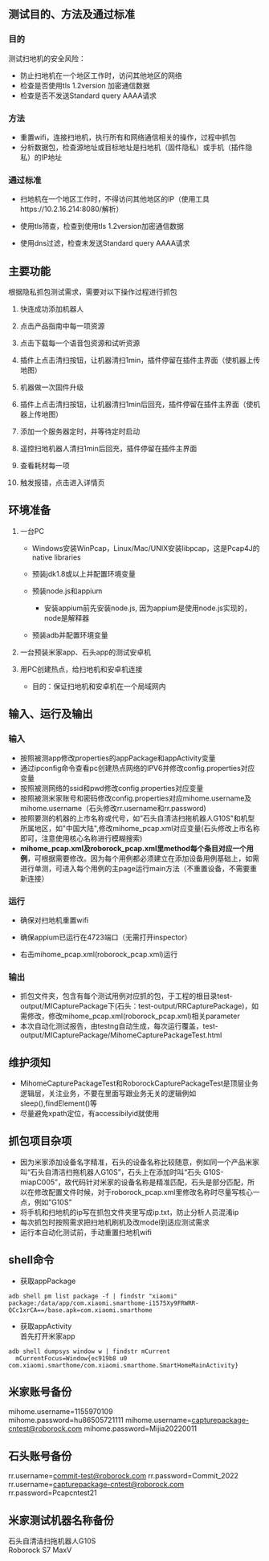 ## 测试目的、方法及通过标准

### 目的

测试扫地机的安全风险：

* 防止扫地机在一个地区工作时，访问其他地区的网络
* 检查是否使用tls 1.2version 加密通信数据
* 检查是否不发送Standard query AAAA请求

### 方法

* 重置wifi，连接扫地机，执行所有和网络通信相关的操作，过程中抓包
* 分析数据包，检查源地址或目标地址是扫地机（固件隐私）或手机（插件隐私）的IP地址
### 通过标准

* 扫地机在一个地区工作时，不得访问其他地区的IP（使用工具https://10.2.16.214:8080/解析）

* 使用tls筛查，检查到使用tls 1.2version加密通信数据
* 使用dns过滤，检查未发送Standard query AAAA请求



## 主要功能

根据隐私抓包测试需求，需要对以下操作过程进行抓包

1. 快连成功添加机器人

2. 点击产品指南中每一项资源

3. 点击下载每一个语音包资源和试听资源

4. 插件上点击清扫按钮，让机器清扫1min，插件停留在插件主界面（使机器上传地图）

5. 机器做一次固件升级

6. 插件上点击清扫按钮，让机器清扫1min后回充，插件停留在插件主界面（使机器上传地图）

7. 添加一个服务器定时，并等待定时启动

8. 遥控扫地机器人清扫1min后回充，插件停留在插件主界面

9. 查看耗材每一项

10. 触发报错，点击进入详情页



## 环境准备

1. 一台PC

    * Windows安装WinPcap，Linux/Mac/UNIX安装libpcap，这是Pcap4J的native libraries

    * 预装jdk1.8或以上并配置环境变量

    * 预装node.js和appium

        * 安装appium前先安装node.js, 因为appium是使用node.js实现的，node是解释器

    * 预装adb并配置环境变量
2. 一台预装米家app、石头app的测试安卓机
3. 用PC创建热点，给扫地机和安卓机连接
    * 目的：保证扫地机和安卓机在一个局域网内



## 输入、运行及输出

### 输入
* 按照被测app修改properties的appPackage和appActivity变量
* 通过ipconfig命令查看pc创建热点网络的IPV6并修改config.properties对应变量
* 按照被测网络的ssid和pwd修改config.properties对应变量
* 按照被测米家账号和密码修改config.properties对应mihome.username及mihome.username（石头修改rr.username和rr.password)
* 按照要测的机器的上市名称或代号，如”石头自清洁扫拖机器人G10S"和机型所属地区，如"中国大陆",修改mihome_pcap.xml对应变量(石头修改上市名称即可，注意使用核心名称进行模糊搜索)
* **mihome_pcap.xml及roborock_pcap.xml里method每个条目对应一个用例**，可根据需要修改。因为每个用例都必须建立在添加设备用例基础上，如需进行单测，可进入每个用例的主page运行main方法（不重置设备，不需要重新连接）
### 运行

* 确保对扫地机重置wifi

* 确保appium已运行在4723端口（无需打开inspector）

* 右击mihome_pcap.xml(roborock_pcap.xml)运行
### 输出

* 抓包文件夹，包含有每个测试用例对应抓的包，于工程的根目录test-output/MICapturePackage下(石头：test-output/RRCapturePackage)，如需修改，修改mihome_pcap.xml(roborock_pcap.xml)相关parameter
* 本次自动化测试报告，由testng自动生成，每次运行覆盖，test-output/MICapturePackage/MihomeCapturePackageTest.html

## 维护须知
* MihomeCapturePackageTest和RoborockCapturePackageTest是顶层业务逻辑层，关注业务，不要在里面写跟业务无关的逻辑例如sleep(),findElement()等
* 尽量避免xpath定位，有accessibilyid就使用

## 抓包项目杂项
* 因为米家添加设备名字精准，石头的设备名称比较随意，例如同一个产品米家叫“石头自清洁扫拖机器人G10S”，石头上在添加时叫“石头 G10S-miapC005”，故代码针对米家的设备名称是精准匹配，石头是部分匹配，所以在修改配置文件时候，对于roborock_pcap.xml里修改名称时尽量写核心一点，例如”G10S"
* 将手机和扫地机的ip写在抓包文件夹里写成ip.txt，防止分析人员混淆ip
* 每次抓包时按照需求把扫地机刷机及改model到适应测试需求
* 运行本自动化测试前，手动重置扫地机wifi

## shell命令
* 获取appPackage
```shell
adb shell pm list package -f | findstr "xiaomi"
package:/data/app/com.xiaomi.smarthome-i1575Xy9FRWRR-QCc1xrCA==/base.apk=com.xiaomi.smarthome
```
* 获取appActivity  
  首先打开米家app
```shell
adb shell dumpsys window w | findstr mCurrent
  mCurrentFocus=Window{ec919b8 u0 com.xiaomi.smarthome/com.xiaomi.smarthome.SmartHomeMainActivity}
```

## 米家账号备份
mihome.username=1155970109  
mihome.password=hu86505721111
mihome.username=capturepackage-cntest@roborock.com
mihome.password=Mijia20220011
## 石头账号备份
rr.username=commit-test@roborock.com
rr.password=Commit_2022  
rr.username=capturepackage-cntest@roborock.com
rr.password=Pcapcntest21
## 米家测试机器名称备份
石头自清洁扫拖机器人G10S  
Roborock S7 MaxV
